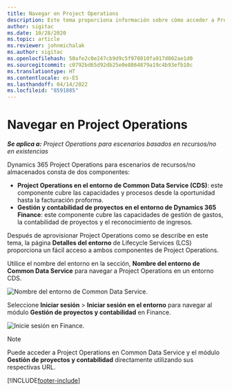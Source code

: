 ```yaml
---
title: Navegar en Project Operations
description: Este tema proporciona información sobre cómo acceder a Project Operations desde Lifecycle Services.
author: sigitac
ms.date: 10/28/2020
ms.topic: article
ms.reviewer: johnmichalak
ms.author: sigitac
ms.openlocfilehash: 50afe2c0e247cb9d9c5f970810fa917d002ae1d0
ms.sourcegitcommit: c0792bd65d92db25e0e8864879a19c4b93efb10c
ms.translationtype: HT
ms.contentlocale: es-ES
ms.lasthandoff: 04/14/2022
ms.locfileid: "8591885"
---
```

# <a name="navigate-project-operations"></a>Navegar en Project Operations

_**Se aplica a:** Project Operations para escenarios basados en recursos/no en existencias_



Dynamics 365 Project Operations para escenarios de recursos/no almacenados consta de dos componentes: 

 - **Project Operations en el entorno de Common Data Service (CDS)**: este componente cubre las capacidades y procesos desde la oportunidad hasta la facturación proforma. 
 - **Gestión y contabilidad de proyectos en el entorno de Dynamics 365 Finance**: este componente cubre las capacidades de gestión de gastos, la contabilidad de proyectos y el reconocimiento de ingresos. 

Después de aprovisionar Project Operations como se describe en este tema, la página **Detalles del entorno** de Lifecycle Services (LCS) proporciona un fácil acceso a ambos componentes de Project Operations.  

Utilice el nombre del entorno en la sección, **Nombre del entorno de Common Data Service** para navegar a Project Operations en un entorno CDS. 

  ![Nombre del entorno de Common Data Service.](./media/environment-name.PNG)

Seleccione **Iniciar sesión** > **Iniciar sesión en el entorno** para navegar al módulo **Gestión de proyectos y contabilidad** en Finance.  

   ![Inicie sesión en Finance.](./media/environment-login.PNG)

> [!NOTE]
> Puede acceder a Project Operations en Common Data Service y el módulo **Gestión de proyectos y contabilidad** directamente utilizando sus respectivas URL. 


[!INCLUDE[footer-include](../includes/footer-banner.md)]